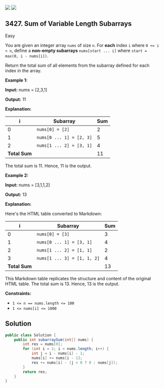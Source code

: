[![](https://img.shields.io/github/stars/javadev/LeetCode-in-Java?label=Stars&style=flat-square)](https://github.com/javadev/LeetCode-in-Java)
[![](https://img.shields.io/github/forks/javadev/LeetCode-in-Java?label=Fork%20me%20on%20GitHub%20&style=flat-square)](https://github.com/javadev/LeetCode-in-Java/fork)

## 3427\. Sum of Variable Length Subarrays

Easy

You are given an integer array `nums` of size `n`. For **each** index `i` where `0 <= i < n`, define a **non-empty subarrays** `nums[start ... i]` where `start = max(0, i - nums[i])`.

Return the total sum of all elements from the subarray defined for each index in the array.

**Example 1:**

**Input:** nums = [2,3,1]

**Output:** 11

**Explanation:**

| i   | Subarray                     | Sum |
|-----|------------------------------|-----|
| 0   | `nums[0] = [2]`              | 2   |
| 1   | `nums[0 ... 1] = [2, 3]`     | 5   |
| 2   | `nums[1 ... 2] = [3, 1]`     | 4   |
| **Total Sum** |                      | 11  |

The total sum is 11. Hence, 11 is the output.

**Example 2:**

**Input:** nums = [3,1,1,2]

**Output:** 13

**Explanation:**

Here's the HTML table converted to Markdown:

| i   | Subarray                     | Sum |
|-----|------------------------------|-----|
| 0   | `nums[0] = [3]`              | 3   |
| 1   | `nums[0 ... 1] = [3, 1]`     | 4   |
| 2   | `nums[1 ... 2] = [1, 1]`     | 2   |
| 3   | `nums[1 ... 3] = [1, 1, 2]`  | 4   |
| **Total Sum** |                      | 13  |

This Markdown table replicates the structure and content of the original HTML table.
The total sum is 13. Hence, 13 is the output.

**Constraints:**

*   `1 <= n == nums.length <= 100`
*   `1 <= nums[i] <= 1000`

## Solution

```java
public class Solution {
    public int subarraySum(int[] nums) {
        int res = nums[0];
        for (int i = 1; i < nums.length; i++) {
            int j = i - nums[i] - 1;
            nums[i] += nums[i - 1];
            res += nums[i] - (j < 0 ? 0 : nums[j]);
        }
        return res;
    }
}
```